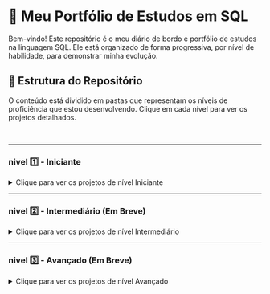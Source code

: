 # 🚀 Meu Portfólio de Estudos em SQL

Bem-vindo! Este repositório é o meu diário de bordo e portfólio de estudos na linguagem SQL. Ele está organizado de forma progressiva, por nível de habilidade, para demonstrar minha evolução.

## 📁 Estrutura do Repositório

O conteúdo está dividido em pastas que representam os níveis de proficiência que estou desenvolvendo. Clique em cada nível para ver os projetos detalhados.

<br>

---

### nivel 1️⃣ - Iniciante

<details>
<summary>Clique para ver os projetos de nível Iniciante</summary>

| Projeto | Descrição | Tecnologias / Comandos Principais |
| :--- | :--- | :--- |
| **[PROJETO_01_Livraria](./sql/PROJETO_01_Livraria/)** | Meu primeiro projeto prático, focado nos fundamentos da linguagem para criar e consultar uma base de dados. | `CREATE TABLE`, `INSERT INTO`, `SELECT`, `WHERE`, `AND`/`OR`, `Alias (AS)` |
| **[PROJETO_02_Funcionarios](./sql/PROJETO_02_Funcionarios/)** | Avançando dos fundamentos para a **análise de dados**, este projeto foca em como resumir e agrupar informações para extrair insights. | `GROUP BY`, `ORDER BY`, `IN`, `DISTINCT`, Funções de Agregação (`COUNT`, `AVG`), `SQLite`, `Terminal (CLI)` |
|**[PROJETO_03_Blog](./sql/PROJETO_03_Blog/)** | Projeto completo que demonstrou o ciclo de vida de um banco de dados, da modelagem avançada (1:N e N:M) à criação, população e extração de dados com `JOINs`. | Modelagem Relacional, `CREATE TABLE`, `INSERT INTO`, `INNER JOIN`, `LEFT JOIN`, `GROUP BY`, `COUNT()`, Chaves Compostas |
| **[PROJETO_04_Comercio](./sql/PROJETO_04_Comercio/)** | Foco em DML e na criação de relatórios de negócio, introduzindo técnicas avançadas como **Subqueries com `NOT IN`** para resolver filtros de exclusão complexos. | `UPDATE`, `DELETE`, `Múltiplos JOINs`, `WHERE`, `GROUP BY`, `COUNT()`, `IN`, `NOT IN`,|
</details>

---

### nivel 2️⃣ - Intermediário (Em Breve)

<details>
<summary>Clique para ver os projetos de nível Intermediário</summary>

</details>

---

### nivel 3️⃣ - Avançado (Em Breve)

<details>
<summary>Clique para ver os projetos de nível Avançado</summary>

</details>
